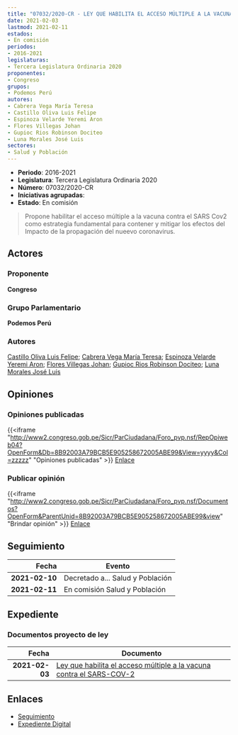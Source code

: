 ```yaml
---
title: "07032/2020-CR - LEY QUE HABILITA EL ACCESO MÚLTIPLE A LA VACUNA CONTRA EL SARS-CoV-2"
date: 2021-02-03
lastmod: 2021-02-11
estados:
- En comisión
periodos:
- 2016-2021
legislaturas:
- Tercera Legislatura Ordinaria 2020
proponentes:
- Congreso
grupos:
- Podemos Perú
autores:
- Cabrera Vega María Teresa
- Castillo Oliva Luis Felipe
- Espinoza Velarde Yeremi Aron
- Flores Villegas Johan
- Gupioc Rios Robinson Dociteo
- Luna Morales José Luis
sectores:
- Salud y Población
---
```

- **Periodo**: 2016-2021
- **Legislatura**: Tercera Legislatura Ordinaria 2020
- **Número**: 07032/2020-CR
- **Iniciativas agrupadas**: 
- **Estado**: En comisión

> Propone habilitar el acceso múltiple a la vacuna contra el SARS Cov2 como estrategia fundamental para contener y mitigar los efectos del Impacto de la propagación del nueevo coronavirus.


## Actores

### Proponente

**Congreso**

### Grupo Parlamentario

**Podemos Perú**

### Autores

[Castillo Oliva Luis Felipe](mailto:mailto:lcastilloo@congreso.gob.pe); [Cabrera Vega María Teresa](mailto:mailto:mcabrera@congreso.gob.pe); [Espinoza Velarde Yeremi Aron](mailto:mailto:yespinoza@congreso.gob.pe); [Flores Villegas Johan](mailto:mailto:jfloresv@congreso.gob.pe); [Gupioc Rios Robinson Dociteo](mailto:mailto:rgupioc@congreso.gob.pe); [Luna Morales José Luis](mailto:mailto:jlunam@congreso.gob.pe)

## Opiniones

### Opiniones publicadas

{{<iframe "http://www2.congreso.gob.pe/Sicr/ParCiudadana/Foro_pvp.nsf/RepOpiweb04?OpenForm&Db=8B92003A79BCB5E905258672005ABE99&View=yyyy&Col=zzzzz" "Opiniones publicadas" >}}
[Enlace](http://www2.congreso.gob.pe/Sicr/ParCiudadana/Foro_pvp.nsf/RepOpiweb04?OpenForm&Db=8B92003A79BCB5E905258672005ABE99&View=yyyy&Col=zzzzz)

### Publicar opinión

{{<iframe "http://www2.congreso.gob.pe/Sicr/ParCiudadana/Foro_pvp.nsf/Documentos?OpenForm&ParentUnid=8B92003A79BCB5E905258672005ABE99&view" "Brindar opinión" >}}
[Enlace](http://www2.congreso.gob.pe/Sicr/ParCiudadana/Foro_pvp.nsf/Documentos?OpenForm&ParentUnid=8B92003A79BCB5E905258672005ABE99&view)


## Seguimiento

| Fecha | Evento |
|------:|--------|
| **2021-02-10** | Decretado a... Salud y Población |
| **2021-02-11** | En comisión Salud y Población |

## Expediente

### Documentos proyecto de ley

| Fecha | Documento |
|------:|-----------|
| **2021-02-03** | [Ley que habilita el acceso múltiple a la vacuna contra el SARS-COV-2](https://leyes.congreso.gob.pe/Documentos/2016_2021/Proyectos_de_Ley_y_de_Resoluciones_Legislativas/PL07032-20210203.pdf) |

## Enlaces

- [Seguimiento](http://www2.congreso.gob.pe/Sicr/TraDocEstProc/CLProLey2016.nsf/f7fff46988ca05b1052578e100829cc7/83dda7fd950901b205258672008120fe?OpenDocument)
- [Expediente Digital](http://www2.congreso.gob.pe/Sicr/TraDocEstProc/Expvirt_2011.nsf/visbusqptramdoc1621/07032?opendocument)

